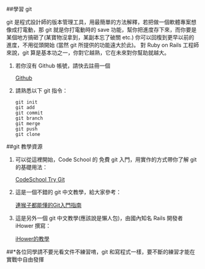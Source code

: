 ##學習 git

git 是程式設計師的版本管理工具，用最簡單的方法解釋，若把做一個軟體專案想像成打電動，那 git 就是你打電動時的 save 功能，幫你把進度存下來，而你要是某個地方搞砸了(某寶物沒拿到，某副本忘了破關 etc.) 你可以回椱到更早以前的進度，不用從頭開始 (當然 git 所提供的功能遠大於此)。 對 Ruby on Rails 工程師來說，git 算是基本功之一，你對它越熟，它在未來對你幫助就越大。

1. 若你沒有 Github 帳號，請快去註冊一個

	[Github](https://github.com/)

2. 請熟悉以下 git 指令：

	```
	git init
	git add
	git commit 
	git branch 
	git merge
	git push
	git clone
	```

##git 教學資源

1. 可以從這裡開始，Code School 的 免費 git 入門，用實作的方式帶你了解 git 的基礎用法：

    [CodeSchool Try Git](https://www.codeschool.com/courses/try-git)
2. 這是一個不錯的 git 中文教學，給大家參考：

	[連猴子都能懂的Git入門指南](https://backlogtool.com/git-guide/tw/)

3. 這是另外一個 git 中文教學(應該說是懶人包)，由國內知名 Rails 開發者 iHower 撰寫：

	[iHower的教學](https://ihower.tw/git/basic.html)

##*各位同學請不要光看文件不練習唷，git 和寫程式一樣，要不斷的練習才能在實戰中自由發揮




